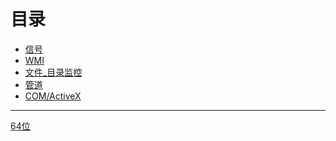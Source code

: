 # 目录

* [信号](signal.md)
* [WMI](wmi.md) 
* [文件_目录监控](文件_目录监控.md) 
* [管道](PIPE.md)
* [COM/ActiveX](COM.md)




***
[64位](https://www.cnblogs.com/liaocheng/p/4243510.html)
